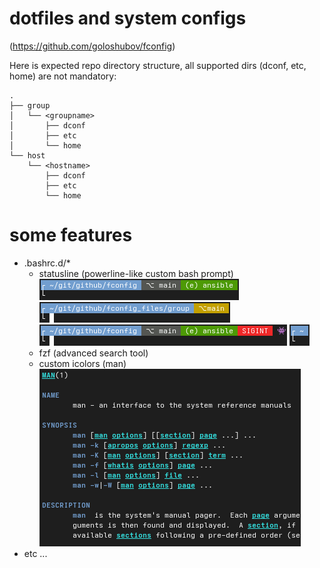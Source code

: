 # dotfiles and system configs
(https://github.com/goloshubov/fconfig)

Here is expected repo directory structure, all supported dirs (dconf, etc, home) are not mandatory:

```
.
├── group
│   └── <groupname>
│       ├── dconf
│       ├── etc
│       └── home
└── host
    └── <hostname>
        ├── dconf
        ├── etc
        └── home
```

# some features
- .bashrc.d/*
  - statusline (powerline-like custom bash prompt)
    ![screenshot0](https://github.com/goloshubov/fconfig_files/blob/main/.images/statusline_git_0.png)
    ![screenshot1](https://github.com/goloshubov/fconfig_files/blob/main/.images/statusline_git_1.png)
    ![screenshot2](https://github.com/goloshubov/fconfig_files/blob/main/.images/statusline_git_2.png)
    ![screenshot3](https://github.com/goloshubov/fconfig_files/blob/main/.images/statusline_git_3.png)
  - fzf (advanced search tool)
  - custom icolors (man)
    ![screenshot3](https://github.com/goloshubov/fconfig_files/blob/main/.images/man_colors.png)
- etc ...
